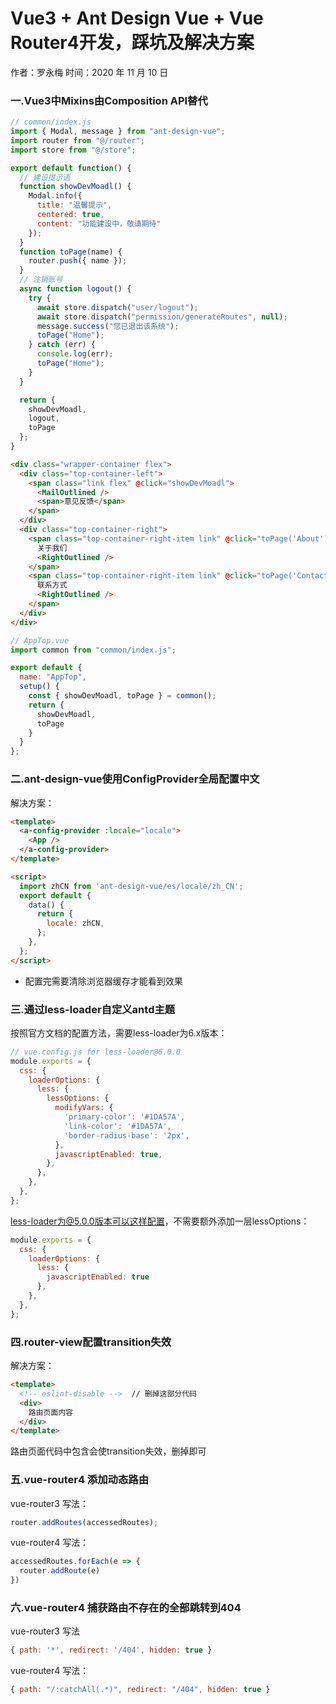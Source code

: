 # Vue3 + Ant Design Vue + Vue Router4开发，踩坑及解决方案

作者：罗永梅
时间：2020 年 11 月 10 日

### 一.Vue3中Mixins由Composition API替代
```js
// common/index.js
import { Modal, message } from "ant-design-vue";
import router from "@/router";
import store from "@/store";

export default function() {
  // 建设提示语
  function showDevMoadl() {
    Modal.info({
      title: "温馨提示",
      centered: true,
      content: "功能建设中，敬请期待"
    });
  }
  function toPage(name) {
    router.push({ name });
  }
  // 注销账号
  async function logout() {
    try {
      await store.dispatch("user/logout");
      await store.dispatch("permission/generateRoutes", null);
      message.success("您已退出该系统");
      toPage("Home");
    } catch (err) {
      console.log(err);
      toPage("Home");
    }
  }

  return {
    showDevMoadl,
    logout,
    toPage
  };
}
```
```html
<div class="wrapper-container flex">
  <div class="top-container-left">
    <span class="link flex" @click="showDevMoadl">
      <MailOutlined />
      <span>意见反馈</span>
    </span>
  </div>
  <div class="top-container-right">
    <span class="top-container-right-item link" @click="toPage('About')">
      关于我们
      <RightOutlined />
    </span>
    <span class="top-container-right-item link" @click="toPage('Contact')">
      联系方式
      <RightOutlined />
    </span>
  </div>
</div>
```
```js
// AppTop.vue
import common from "common/index.js";

export default {
  name: "AppTop",
  setup() {
    const { showDevMoadl, toPage } = common();
    return {
      showDevMoadl,
      toPage
    }
  }
};
```

### 二.ant-design-vue使用ConfigProvider全局配置中文
解决方案：  
```html
<template>
  <a-config-provider :locale="locale">
    <App />
  </a-config-provider>
</template>

<script>
  import zhCN from 'ant-design-vue/es/locale/zh_CN';
  export default {
    data() {
      return {
        locale: zhCN,
      };
    },
  };
</script>
```
* 配置完需要清除浏览器缓存才能看到效果

### 三.通过less-loader自定义antd主题
按照官方文档的配置方法，需要less-loader为6.x版本：
```js
// vue.config.js for less-loader@6.0.0
module.exports = {
  css: {
    loaderOptions: {
      less: {
        lessOptions: {
          modifyVars: {
            'primary-color': '#1DA57A',
            'link-color': '#1DA57A',
            'border-radius-base': '2px',
          },
          javascriptEnabled: true,
        },
      },
    },
  },
};
```
less-loader为@5.0.0版本可以这样配置，不需要额外添加一层lessOptions：
```js
module.exports = {
  css: {
    loaderOptions: {
      less: {
        javascriptEnabled: true
      },
    },
  },
};
```
### 四.router-view配置transition失效
解决方案：  
```html
<template>
  <!-- eslint-disable -->  // 删掉这部分代码
  <div>
    路由页面内容
  </div>
</template>
```
路由页面代码中包含<!-- eslint-disable -->会使transition失效，删掉即可

### 五.vue-router4 添加动态路由
vue-router3 写法：
```js
router.addRoutes(accessedRoutes);
```

vue-router4 写法：
``` js
accessedRoutes.forEach(e => {
  router.addRoute(e)
})
```

### 六.vue-router4 捕获路由不存在的全部跳转到404
vue-router3 写法
```js
{ path: '*', redirect: '/404', hidden: true }

```
vue-router4 写法：
```js
{ path: "/:catchAll(.*)", redirect: "/404", hidden: true }
```
